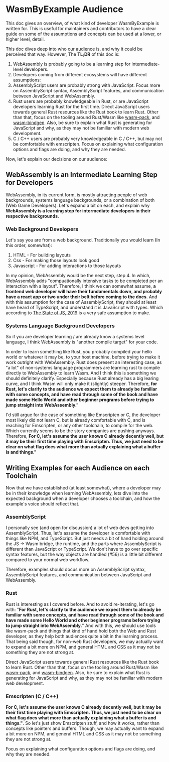 # WasmByExample Audience

This doc gives an overview, of what kind of developer WasmByExample is written for. This is useful for maintainers and contributors to have a clear guide on some of the assumptions and concepts can be used at a lower, or higher level, detail.

This doc dives deep into who our audience is, and why it could be perceived that way. However, The **TL;DR** of this doc is:

1. WebAssembly is probably going to be a learning step for intermediate-level developers.
1. Developers coming from different ecosystems will have different assumptions:
1. AssemblyScript users are probably strong with JavaScript. Focus more on AssemblyScript syntax, AssemblyScript features, and communication between JavaScript and WebAssembly.
1. Rust users are probably knowledgeable in Rust, or are JavaScript developers learning Rust for the first time. Direct JavaScript users towards general Rust resources like the Rust book to learn Rust. Other than that, focus on the tooling around Rust/Wasm like [wasm-pack](https://github.com/rustwasm/wasm-pack), and [wasm-bindgen](https://github.com/rustwasm/wasm-bindgen). Also, be sure to explain what Rust is generating for JavaScript and why, as they may not be familiar with modern web development.
1. C / C++ users are probably very knowledgeable in C / C++, but may not be comfortable with emscripten. Focus on explaining what configuration options and flags are doing, and why they are needed.

Now, let's explain our decisions on our audience:

## WebAssembly is an Intermediate Learning Step for Developers

WebAssembly, in its current form, is mostly attracting people of web backgrounds, systems language backgrounds, or a combination of both (Web Game Developers). Let's expand a bit on each, and explain why **WebAssembly is a learning step for intermediate developers in their respective backgrounds**.

### Web Background Developers

Let's say you are from a web background. Traditionally you would learn (In this order, somewhat):

1. HTML - For building layouts
2. Css - For making those layouts look good
3. Javascript - For adding interactions to those layouts

In my opinion, WebAssembly would be the next step, step 4. In which, WebAssembly adds "compuationally intensive tasks to be completed per an interaction with a layout". Therefore, I think we can somewhat assume, **a frontend web developer will have their fundamentals down, and probably have a react app or two under their belt before coming to the docs**. And with this assumption for the case of AssemblyScript, they should at least have heard of TypeScript, and understand it is JavaScript with types. Which according to [The State of JS, 2019](https://2019.stateofjs.com/javascript-flavors/typescript/) is a very safe assumption to make.

### Systems Language Background Developers

So if you are developer learning / are already know a systems level language, I think WebAssembly is "another compile target" for your code.

In order to learn something like Rust, you probably compiled your hello world or whatever it may be, to your host machine, before trying to make it work outright with WebAssembly. Rust does present an interesting case, as "a lot" of non-systems language programmers are learning rust to compile directly to WebAssembly to learn Wasm. And I think this is something we should definitely clarify. Especially because Rust already has a big learing curve, and I think Wasm will only make it (slightly) steeper. Therefore, **for Rust, let's clarify to the audience we expect them to already be familiar with some concepts, and have read through some of the book and have made some Hello World and other beginner programs before trying to jump straight into WebAssembly."**

I'd still argue for the case of something like Emscripten or C, the developer most likely did not learn C, but is already comfortable with C, and is reaching for Emscripten, or any other toolchain, to compile for the web. Which currently seems to be the story companies are pushing anyways. Therefore, **For C, let's assume the user knows C already decently well, but it may be their first time playing with Emscripten. Thus, we just need to be clear on what flag does what more than actually explaining what a buffer is and things."**

## Writing Examples for each Audience on each Toolchain

Now that we have established (at least somewhat), where a developer may be in their knowledge when learning WebAssembly, lets dive into the expected background when a developer chooses a toolchain, and how the example's voice should reflect that.

### AssemblyScript

I personally see (and open for discussion) a lot of web devs getting into AssemblyScript. Thus, let's assume the developer is comfortable with things like NPM, and TypeScript. But just needs a bit of hand holding around the JS -> Wasm bridge, the runtime, and the parts where AssemblyScript is different than JavaScript or TypeScript. We don't have to go over specific syntax features, but the way objects are handled (#56) is a little bit different compared to your normal web workflow.

Therefore, examples should docus more on AssemblyScript syntax, AssemblyScript features, and communication between JavaScript and WebAssembly.

### Rust

Rust is interesting as I covered before. And to avoid re-iterating, let's go with: "**For Rust, let's clarify to the audience we expect them to already be familiar with some concepts, and have read through some of the book and have made some Hello World and other beginner programs before trying to jump straight into WebAssembly.**" And with this, we should use tools like wasm-pack and things that kind of hand hold both the Web and Rust developer, as they help both audiences quite a bit in the learning process. That being said though, for non-web Rust developers, we may actually want to expand a bit more on NPM, and general HTML and CSS as it may not be something they are not strong at.

Direct JavaScript users towards general Rust resources like the Rust book to learn Rust. Other than that, focus on the tooling around Rust/Wasm like [wasm-pack](https://github.com/rustwasm/wasm-pack), and [wasm-bindgen](https://github.com/rustwasm/wasm-bindgen). Also, be sure to explain what Rust is generating for JavaScript and why, as they may not be familiar with modern web development.

### Emscripten (C / C++)

**For C, let's assume the user knows C already decently well, but it may be their first time playing with Emscripten. Thus, we just need to be clear on what flag does what more than actually explaining what a buffer is and things."**. So let's just show Emscripten stuff, and how it works, rather than concepts like pointers and buffers. Though, we may actually want to expand a bit more on NPM, and general HTML and CSS as it may not be something they are not strong at.

Focus on explaining what configuration options and flags are doing, and why they are needed.

